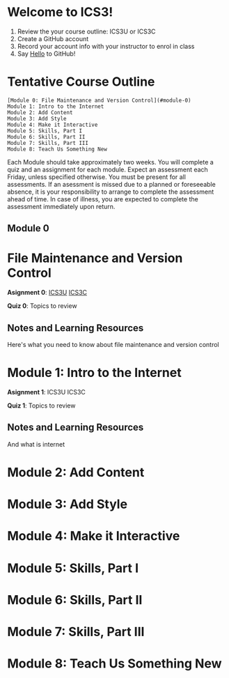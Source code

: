 # Welcome to ICS3!

1. Review the your course outline: ICS3U or ICS3C
2. Create a GitHub account
3. Record your account info with your instructor to enrol in class
4. Say [Hello](https://guides.github.com/activities/hello-world/) to GitHub!


# Tentative Course Outline

    [Module 0: File Maintenance and Version Control](#module-0) 
    Module 1: Intro to the Internet
    Module 2: Add Content
    Module 3: Add Style
    Module 4: Make it Interactive
    Module 5: Skills, Part I
    Module 6: Skills, Part II
    Module 7: Skills, Part III
    Module 8: Teach Us Something New

Each Module should take approximately two weeks. You will complete a quiz and an assignment for each module. Expect an assessment each Friday, unless specified otherwise. You must be present for all assessments. If an asessment is missed due to a planned or foreseeable absence, it is your responsibility to arrange to complete the assessment ahead of time. In case of illness, you are expected to complete the assessment immediately upon return.


## Module 0
# File Maintenance and Version Control

**Asignment 0**: [ICS3U](https://classroom.github.com/a/aBauRsn4) [ICS3C](https://classroom.github.com/a/aBauRsn4)

**Quiz 0**: Topics to review

## Notes and Learning Resources
Here's what you need to know about file maintenance and version control


# Module 1: Intro to the Internet

**Asignment 1**: ICS3U ICS3C

**Quiz 1**: Topics to review

## Notes and Learning Resources
And what is internet


# Module 2: Add Content

# Module 3: Add Style

# Module 4: Make it Interactive

# Module 5: Skills, Part I

# Module 6: Skills, Part II

# Module 7: Skills, Part III

# Module 8: Teach Us Something New
